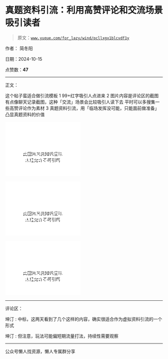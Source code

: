 # 真题资料引流：利用高赞评论和交流场景吸引读者

> 原文：[`www.yuque.com/for_lazy/wind/pcllxgx1blcvdf1y`](https://www.yuque.com/for_lazy/wind/pcllxgx1blcvdf1y)

作者： 简冬阳

日期：2024-10-15

点赞数：**47**

* * *

正文：

这个帖子蛮适合做引流模板 1 99+红字吸引人点进来 2 图片内容是评论区的截图 有点像聊天记录截图，这种「交流」场景会比较吸引人读下去
平时可以多搜集一些高赞评论作为素材 3 真题资料引流，用「临场发挥没可能，只能面前做准备」凸显真题资料的价值

![](img/aac658acac0efcf4908688052ebfe5ae.png "None")

![](img/4a65088c9b6d74103a663badad2cba1e.png "None")

![](img/a62949fcee0cae6f190351b721e393aa.png "None")

* * *

评论区：

坤汀 : 中标，这两天看到了几个这样的内容，确实很适合作为虚拟资料引流的一个形式

坤汀 : 但注意，玩法可能偏短期流量打法，持续性需要观察

* * *

公众号懒人找资源，懒人专属群分享